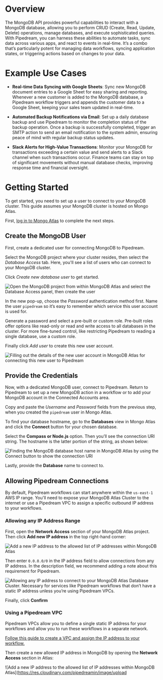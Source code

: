# Overview

The MongoDB API provides powerful capabilities to interact with a MongoDB database, allowing you to perform CRUD (Create, Read, Update, Delete) operations, manage databases, and execute sophisticated queries. With Pipedream, you can harness these abilities to automate tasks, sync data across various apps, and react to events in real-time. It’s a combo that’s particularly potent for managing data workflows, syncing application states, or triggering actions based on changes to your data.

# Example Use Cases

- **Real-time Data Syncing with Google Sheets**: Sync new MongoDB document entries to a Google Sheet for easy sharing and reporting. Whenever a new customer is added to the MongoDB database, a Pipedream workflow triggers and appends the customer data to a Google Sheet, keeping your sales team updated in real-time.

- **Automated Backup Notifications via Email**: Set up a daily database backup and use Pipedream to monitor the completion status of the backup operation. Once a backup is successfully completed, trigger an SMTP action to send an email notification to the system admin, ensuring peace of mind with regular backup status updates.

- **Slack Alerts for High-Value Transactions**: Monitor your MongoDB for transactions exceeding a certain value and send alerts to a Slack channel when such transactions occur. Finance teams can stay on top of significant movements without manual database checks, improving response time and financial oversight.

# Getting Started

To get started, you need to set up a user to connect to your MongoDB cluster. This guide assumes your MongoDB cluster is hosted on Mongo Atlas.

First, [log in to Mongo Atlas](https://account.mongodb.com/account/login) to complete the next steps.

## Create the MongoDB User

First, create a dedicated user for connecting MongoDB to Pipedream.

Select the MongoDB project where your cluster resides, then select the *Database Access* tab. Here, you'll see a list of users who can connect to your MongoDB cluster.

Click *Create new database user* to get started.

![Open the MongoDB project from within MongoDB Atlas and select the Database Access panel, then create the user](https://res.cloudinary.com/pipedreamin/image/upload/v1715025845/marketplace/apps/mongodb/CleanShot_2024-05-06_at_16.02.42_apamii.png)

In the new pop-up, choose the *Password* authentication method first. Name the user `pipedream` so it’s easy to remember which service this user account is used for.

Generate a password and select a pre-built or custom role. Pre-built roles offer options like read-only or read and write access to all databases in the cluster. For more fine-tuned control, like restricting Pipedream to reading a single database, use a custom role.

Finally click *Add user* to create this new user account.

![Filling out the details of the new user account in MongoDB Atlas for connecting this new user to Pipedream](https://res.cloudinary.com/pipedreamin/image/upload/v1715026023/marketplace/apps/mongodb/CleanShot_2024-05-06_at_16.06.22_rfz4ur.png)

## Provide the Credentials

Now, with a dedicated MongoDB user, connect to Pipedream. Return to Pipedream to set up a new MongoDB action in a workflow or to add your MongoDB account in the Connected Accounts area.

Copy and paste the *Username* and *Password* fields from the previous step, when you created the `pipedream` user in Mongo Atlas.

To find your database hostname, go to the **Databases** view in Mongo Atlas and click the **Connect** button for your chosen database.

Select the **Compass or Node.js** option. Then you’ll see the connection URI string. The hostname is the latter portion of the string, as shown below:

![Finding the MongoDB database host name in MongoDB Atlas by using the Connect button to show the connection URI](https://res.cloudinary.com/pipedreamin/image/upload/v1715026375/marketplace/apps/mongodb/CleanShot_2024-05-06_at_16.12.19_sgr7wd.png)

Lastly, provide the **Database** name to connect to.

## Allowing Pipedream Connections

By default, Pipedream workflows can start anywhere within the `us-east-1` AWS IP range. You'll need to expose your MongoDB Atlas Cluster to the internet or use a Pipedream VPC to assign a specific outbound IP address to your workflows.

### Allowing any IP Address Range

First, open the **Network Access** section of your MongoDB Atlas project. Then click **Add new IP address** in the top right-hand corner:

![Add a new IP address to the allowed list of IP addresses within MongoDB Atlas](https://res.cloudinary.com/pipedreamin/image/upload/v1715026727/marketplace/apps/mongodb/CleanShot_2024-05-06_at_16.18.24_a3u6y0.png)

Then enter `0.0.0.0/0` in the IP address field to allow connections from any IP address. In the description field, we recommend adding a note about this requirement for Pipedream.

![Allowing any IP address to connect to your MongoDB Atlas Database Cluster. Necessary for services like Pipedream workflows that don’t have a static IP address unless you’re using Pipedream VPCs.](https://res.cloudinary.com/pipedreamin/image/upload/v1715026860/marketplace/apps/mongodb/CleanShot_2024-05-06_at_16.20.51_ixxmoa.png)

Finally, click **Confirm**

### Using a Pipedream VPC

Pipedream VPCs allow you to define a single static IP address for your workflows and allow you to run these workflows in a separate network.

[Follow this guide to create a VPC and assign the IP address to your workflow.](https://pipedream.com/docs/workflows/vpc)

Then create a new allowed IP address in MongoDB by opening the **Network Access** section in Atlas:

![Add a new IP address to the allowed list of IP addresses within MongoDB Atlas](https://res.cloudinary.com/pipedreamin/image/upload
